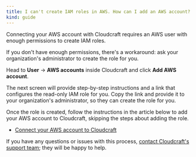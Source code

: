 ```yaml
---
title: I can't create IAM roles in AWS. How can I add an AWS account?
kind: guide
---
```


Connecting your AWS account with Cloudcraft requires an AWS user with enough permissions to create IAM roles.

If you don't have enough permissions, there's a workaround: ask your organization's administrator to create the role for you.

Head to **User** → **AWS accounts** inside Cloudcraft and click **Add AWS account**.

The next screen will provide step-by-step instructions and a link that configures the read-only IAM role for you. Copy the link and provide it to your organization's administrator, so they can create the role for you.

Once the role is created, follow the instructions in the article below to add your AWS account to Cloudcraft, skipping the steps about adding the role.

- [Connect your AWS account to Cloudcraft][1]

If you have any questions or issues with this process, [contact Cloudcraft's support team][2]; they will be happy to help.

[1]: https://help.cloudcraft.co/article/87-connect-aws-account-with-cloudcraft#add-account
[2]: https://app.cloudcraft.co/support
